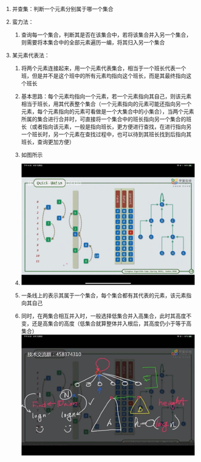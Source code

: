 1. 并查集：判断一个元素分别属于哪一个集合

2. 蛮力法：

   1. 查询每一个集合，判断其是否在该集合中，若将该集合并入另一个集合，则需要将本集合中的全部元素遍历一编，将其归入另一个集合

3. 某元素代表法：

   1. 将两个元素连接起来，用一个元素代表集合，相当于一个班长代表一个班，但是并不是这个班中的所有元素均指向这个班长，而是其最终指向这个班长

   2. 基本思路：每个元素均指向一个元素，若一个元素指向其自己，则该元素相当于班长，用其代表整个集合（一个元素指向的元素可能还指向另一个元素，每个元素指向的元素可看做是一个大集合中的小集合），当两个元素所属的集合进行合并时，可直接将一个集合中的班长指向另一个集合的班长（或者指向该元素，一般是指向班长，更方便进行查找，在进行指向另一个班长时，另一个元素在查找过程中，也可以待到其班长找到后指向其班长，查询更加方便）

   3. 如图所示

   4. ![image-20220810000940508](res/02.并查集/image-20220810000940508.png)

   5. 一条线上的表示其属于一个集合，每个集合都有其代表的元素，该元素指向其自己

   6. 同时，在两集合相互并入时，一般选择低集合并入高集合，此时其高度不变，还是高集合的高度（低集合就算整体并入根后，其高度仍小于等于高集合）![image-20220810001613069](res/02.并查集/image-20220810001613069.png)

      